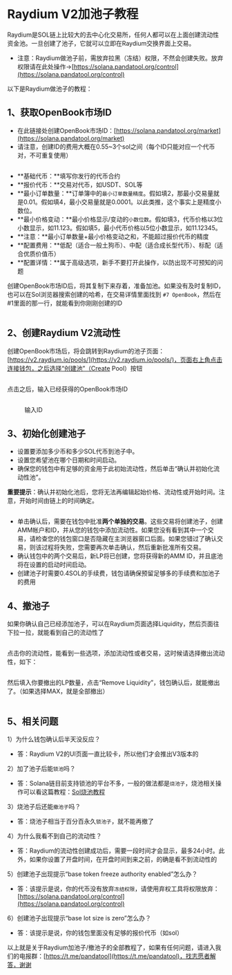 # Raydium V2加池子教程

Raydium是SOL链上比较大的去中心化交易所，任何人都可以在上面创建流动性资金池。一旦创建了池子，它就可以立即在Raydium交换界面上交易。

* 注意：Raydium做池子前，需放弃拉黑（冻结）权限，不然会创建失败。放弃权限请在此处操作→[https://solana.pandatool.org/control](https://solana.pandatool.org/control)

以下是Raydium做池子的教程：

## 1、获取OpenBook市场ID

* 在此链接处创建OpenBook市场ID：[https://solana.pandatool.org/market](https://solana.pandatool.org/market)
* 请注意，创建ID的费用大概在0.55\~3个sol之间（每个ID只能对应一个代币对，不可重复使用）

<figure><img src="../../.gitbook/assets/市场ID参数填写 (1).png" alt=""><figcaption></figcaption></figure>

* **基础代币：**填写你发行的代币合约
* **报价代币：**交易对代币，如USDT、SOL等
* **最小订单数量：**订单簿中的`最小订单数量精度`。假如填2，那最小交易量就是0.01。假如填4，最小交易量就是0.0001。以此类推，这个事实上是精度小数位。
* **最小价格变动：**最小价格显示/变动的`小数位数`。假如填3，代币价格以3位小数显示，如11.123。假如填5，最小代币价格以5位小数显示，如11.12345。
* **注意：**最小订单数量+最小价格变动之和，不能超过报价代币的精度
* **配置费用：**低配（适合一般土狗币）、中配（适合成长型代币）、标配（适合优质价值币）
* **配置详情：**属于高级选项，新手不要打开此操作，以防出现不可预知的问题

创建OpenBook市场ID后，将其复制下来存着，准备加池。如果没有及时复制ID，也可以在Sol浏览器搜索创建的哈希，在交易详情里面找到 `#7 OpenBook`，然后在#1里面的那一行，就能看到你刚刚创建的ID

<figure><img src="../../.gitbook/assets/OPID (1).png" alt=""><figcaption></figcaption></figure>

## 2、创建Raydium V2流动性

创建OpenBook市场后，将会跳转到Raydium的池子页面：[https://v2.raydium.io/pools/](https://v2.raydium.io/pools/)，页面右上角点击连接钱包，之后选择“创建池”（Create Pool）按钮

<figure><img src="../../.gitbook/assets/创建池子 (3).png" alt=""><figcaption></figcaption></figure>

点击之后，输入已经获得的OpenBook市场ID

<figure><img src="../../.gitbook/assets/加池子跳转 (1).png" alt=""><figcaption><p>输入ID</p></figcaption></figure>

## 3、初始化创建池子 <a href="#id-3-chu-shi-hua-chuang-jian-chi-zi" id="id-3-chu-shi-hua-chuang-jian-chi-zi"></a>

* 设置要添加多少币和多少SOL代币到池子中。
* 设置您希望池在哪个日期和时间启动。
* 确保您的钱包中有足够的资金用于此初始流动性，然后单击“确认并初始化流动性池”。

**重要提示**：确认并初始化池后，您将无法再编辑起始价格、流动性或开始时间。注意，开始时间由链上的时间确定。

<figure><img src="../../.gitbook/assets/image.png" alt=""><figcaption></figcaption></figure>

* 单击确认后，需要在钱包中批准**两个单独的交易**。这些交易将创建池子，创建AMM帐户和ID，并从您的钱包中添加流动性。如果您没有看到其中一个交易，请检查您的钱包窗口是否隐藏在主浏览器窗口后面。如果您错过了确认交易，则该过程将失败，您需要再次单击确认，然后重新批准所有交易。
* 确认钱包中的两个交易后，新LP将已创建，您将获得新的AMM ID，并且底池将在设置的启动时间启动。
* 创建池子时需要0.4SOL的手续费，钱包请确保预留足够多的手续费和加池子的费用

## 4、撤池子 <a href="#id-4-che-chi-zi" id="id-4-che-chi-zi"></a>

如果你确认自己已经添加池子，可以在Raydium页面选择Liquidity，然后页面往下拉一拉，就能看到自己的流动性了

<figure><img src="../../.gitbook/assets/Raydium Liquidity (1).png" alt=""><figcaption></figcaption></figure>

点击你的流动性，能看到一些选项，添加流动性或者交易，这时候请选择撤出流动性，如下：

<figure><img src="../../.gitbook/assets/raydium撤池子 (1).png" alt=""><figcaption></figcaption></figure>

然后填入你要撤出的LP数量，点击“Remove Liquidity”，钱包确认后，就能撤出了。（如果选择MAX，就是全部撤出）

<figure><img src="../../.gitbook/assets/remove (3).png" alt=""><figcaption></figcaption></figure>

## 5、相关问题 <a href="#id-3-chu-shi-hua-chuang-jian-chi-zi" id="id-3-chu-shi-hua-chuang-jian-chi-zi"></a>

1）为什么钱包确认后半天没反应？

* 答：Raydium V2的UI页面一直比较卡，所以他们才会推出V3版本的

2）加了池子后能`锁池`吗？

* 答：Solana链目前支持锁池的平台不多，一般的做法都是`烧池子`，烧池相关操作可以看这篇教程：[Sol烧池教程](../burn.md)

3）烧池子后还能`撤池子`吗？

* 答：烧池子相当于百分百永久`锁池子`，就不能再撤了

4）为什么我看不到自己的流动性？

* 答：Raydium的流动性创建成功后，需要一段时间才会显示，最多24小时。此外，如果你设置了开盘时间，在开盘时间到来之前，的确是看不到流动性的

5）创建池子出现提示“base token freeze authority enabled”怎么办？

* 答：该提示是说，你的代币没有放弃`冻结权限`，请使用弃权工具将权限放弃：[https://solana.pandatool.org/control](https://solana.pandatool.org/control)

6）创建池子出现提示“base lot size is zero”怎么办？

* 答：该提示是说，你的钱包里面没有足够的报价代币（如sol）

以上就是关于Raydium加池子/撤池子的全部教程了，如果有任何问题，请进入我们的电报群：[https://t.me/pandatool](https://t.me/pandatool)，找志愿者解答，谢谢
